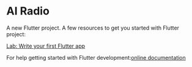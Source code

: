 # AI Radio

A new Flutter project.
A few resources to get you started with Flutter project:

[Lab: Write your first Flutter app](https://docs.flutter.dev/get-started/codelab)

For help getting started with Flutter development:[online documentation](https://docs.flutter.dev/) 

